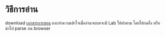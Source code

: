 # วิธีการอ่าน


download [เอกสารการสอน](./present.ppxt) และทำความเข้าใจเมื่ออ่านจบบทจะมี Lab ให้ทำตาม โดยให้กดลิ้ง หรือ นำไป parse บน browser

